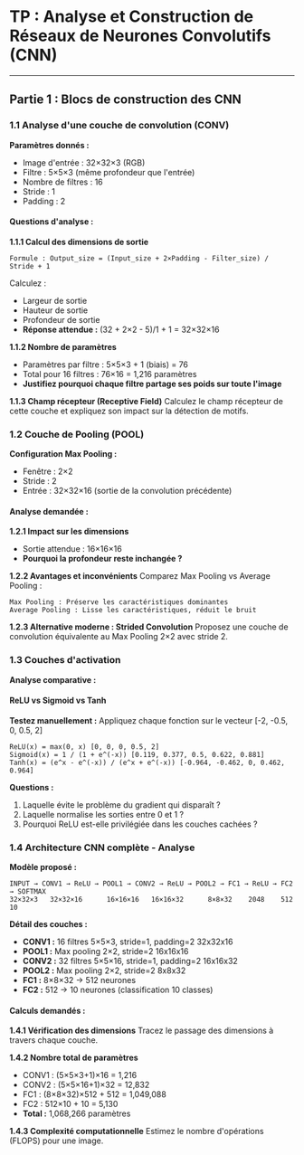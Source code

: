 # TP : Analyse et Construction de Réseaux de Neurones Convolutifs (CNN)

---

## Partie 1 : Blocs de construction des CNN

### 1.1 Analyse d'une couche de convolution (CONV)

**Paramètres donnés :**
- Image d'entrée : 32×32×3 (RGB)
- Filtre : 5×5×3 (même profondeur que l'entrée)
- Nombre de filtres : 16
- Stride : 1
- Padding : 2

#### Questions d'analyse :

**1.1.1 Calcul des dimensions de sortie**
```
Formule : Output_size = (Input_size + 2×Padding - Filter_size) / Stride + 1
```

Calculez :
- Largeur de sortie
- Hauteur de sortie  
- Profondeur de sortie
- **Réponse attendue :** (32 + 2×2 - 5)/1 + 1 = 32×32×16

**1.1.2 Nombre de paramètres**
- Paramètres par filtre : 5×5×3 + 1 (biais) = 76
- Total pour 16 filtres : 76×16 = 1,216 paramètres
- **Justifiez pourquoi chaque filtre partage ses poids sur toute l'image**

**1.1.3 Champ récepteur (Receptive Field)**
Calculez le champ récepteur de cette couche et expliquez son impact sur la détection de motifs.

### 1.2 Couche de Pooling (POOL)

**Configuration Max Pooling :**
- Fenêtre : 2×2
- Stride : 2
- Entrée : 32×32×16 (sortie de la convolution précédente)

#### Analyse demandée :

**1.2.1 Impact sur les dimensions**
- Sortie attendue : 16×16×16
- **Pourquoi la profondeur reste inchangée ?**

**1.2.2 Avantages et inconvénients**
Comparez Max Pooling vs Average Pooling :
```
Max Pooling : Préserve les caractéristiques dominantes
Average Pooling : Lisse les caractéristiques, réduit le bruit
```

**1.2.3 Alternative moderne : Strided Convolution**
Proposez une couche de convolution équivalente au Max Pooling 2×2 avec stride 2.

### 1.3 Couches d'activation

**Analyse comparative :**

#### ReLU vs Sigmoid vs Tanh

**Testez manuellement :** Appliquez chaque fonction sur le vecteur [-2, -0.5, 0, 0.5, 2]

```
ReLU(x) = max(0, x) [0, 0, 0, 0.5, 2]
Sigmoid(x) = 1 / (1 + e^(-x)) [0.119, 0.377, 0.5, 0.622, 0.881]
Tanh(x) = (e^x - e^(-x)) / (e^x + e^(-x)) [-0.964, -0.462, 0, 0.462, 0.964]
```

**Questions :**
1. Laquelle évite le problème du gradient qui disparaît ?
2. Laquelle normalise les sorties entre 0 et 1 ?
3. Pourquoi ReLU est-elle privilégiée dans les couches cachées ?

### 1.4 Architecture CNN complète - Analyse

**Modèle proposé :**
```
INPUT → CONV1 → ReLU → POOL1 → CONV2 → ReLU → POOL2 → FC1 → ReLU → FC2 → SOFTMAX
32×32×3   32×32×16      16×16×16   16×16×32      8×8×32    2048    512     10
```

**Détail des couches :**
- **CONV1 :** 16 filtres 5×5×3, stride=1, padding=2 32x32x16
- **POOL1 :** Max pooling 2×2, stride=2 16x16x16
- **CONV2 :** 32 filtres 5×5×16, stride=1, padding=2 16x16x32
- **POOL2 :** Max pooling 2×2, stride=2 8x8x32
- **FC1 :** 8×8×32 → 512 neurones 
- **FC2 :** 512 → 10 neurones (classification 10 classes)

#### Calculs demandés :

**1.4.1 Vérification des dimensions**
Tracez le passage des dimensions à travers chaque couche.

**1.4.2 Nombre total de paramètres**
- CONV1 : (5×5×3+1)×16 = 1,216
- CONV2 : (5×5×16+1)×32 = 12,832
- FC1 : (8×8×32)×512 + 512 = 1,049,088
- FC2 : 512×10 + 10 = 5,130
- **Total :** 1,068,266 paramètres

**1.4.3 Complexité computationnelle**
Estimez le nombre d'opérations (FLOPS) pour une image.